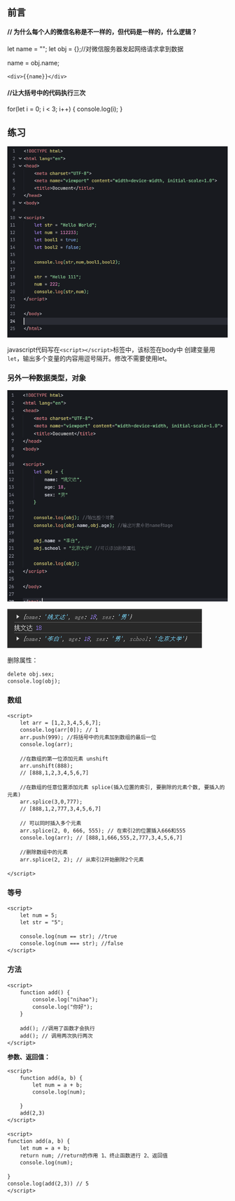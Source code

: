 ## 前言

#### // 为什么每个人的微信名称是不一样的，但代码是一样的，什么逻辑？
let name = "";
let obj = {};//对微信服务器发起网络请求拿到数据

name = obj.name;

    <div>{{name}}</div>

#### //让大括号中的代码执行三次

for(let i = 0; i < 3; i++) {
    console.log(i);
}

## 练习

![alt text](assets/image-1.png)

javascript代码写在`<script></script>`标签中，该标签在body中
创建变量用`let`，输出多个变量的内容用逗号隔开。修改不需要使用let。

### 另外一种数据类型，对象

![alt text](assets/image-3.png)

![alt text](assets/image-4.png)

删除属性：

    delete obj.sex;
    console.log(obj);

### 数组

    <script>
        let arr = [1,2,3,4,5,6,7];
        console.log(arr[0]); // 1
        arr.push(999); //将括号中的元素加到数组的最后一位
        console.log(arr); 
    
        //在数组的第一位添加元素 unshift
        arr.unshift(888);
        // [888,1,2,3,4,5,6,7]
        
        //在数组的任意位置添加元素 splice(插入位置的索引, 要删除的元素个数, 要插入的元素)
        arr.splice(3,0,777);
        // [888,1,2,777,3,4,5,6,7]
    
        // 可以同时插入多个元素
        arr.splice(2, 0, 666, 555); // 在索引2的位置插入666和555
        console.log(arr); // [888,1,666,555,2,777,3,4,5,6,7]
    
        //删除数组中的元素
        arr.splice(2, 2); // 从索引2开始删除2个元素
        
    </script>

### 等号

    <script>
        let num = 5;
        let str = "5";
    
        console.log(num == str); //true
        console.log(num === str); //false
    </script>

### 方法

    <script>
        function add() {
            console.log("nihao");
            console.log("你好");
        }
    
        add(); //调用了函数才会执行
        add(); // 调用两次执行两次
    </script>

**参数、返回值：**

    <script>
        function add(a, b) {
            let num = a + b;
            console.log(num);
            
        }
        add(2,3)
    </script>
    
    <script>
    function add(a, b) {
        let num = a + b;
        return num; //return的作用 1、终止函数进行 2、返回值
        console.log(num);
        
    }
    console.log(add(2,3)) // 5
    </script>